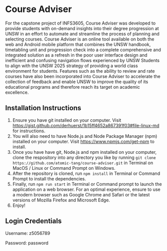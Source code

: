 # Course Adviser
For the capstone project of INFS3605, Course Adviser was developed to provide students with on-demand insights into their degree progression at UNSW in an effort to automate and streamline the process of planning and selecting courses. Course Adviser is an online tool available on both the web and Android mobile platform that combines the UNSW handbook, timetabling unit and progression check into a complete comprehensive and integrated solution as a refresh in the poor user interface design and inefficient and confusing navigation flows experienced by UNSW Students to align with the UNSW 2025 strategy of providing a world class environment for students. Features such as the ability to review and rate courses have also been incorporated into Course Adviser to accelerate the collection of feedback and enable UNSW to improve the quality of its educational programs and therefore reach its target on academic excellence.


## Installation Instructions ##
1. Ensure you have git installed on your computer. Visit https://gist.github.com/derhuerst/1b15ff4652a867391f03#file-linux-md for instructions.
2. You will also need to have Node.js and Node Package Manager (npm) installed on your computer. Visit https://www.npmjs.com/get-npm to install.
2. Once you have have git, Node.js and npm installed on your computer, clone the respository into any directory you like by running `git clone https://github.com/atomic-tang/course-adviser.git` in Terminal on MacOS / Linux or Command Prompt on Windows.
3. After the repository is cloned, run `npm install` in Terminal or Command Prompt to install the dependencies.
4. Finally, run `npm run start` in Terminal or Command prompt to launch the application on a web browser. For an optimal experience, ensure to use a modern browser such as Google Chrome and Safari or the latest versions of Mozilla Firefox and Microsoft Edge.
5. Enjoy!

## Login Credentials ##
Username: z5056789

Password: password
